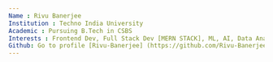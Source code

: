 ```yaml
---
Name : Rivu Banerjee
Institution : Techno India University
Academic : Pursuing B.Tech in CSBS
Interests : Frontend Dev, Full Stack Dev [MERN STACK], ML, AI, Data Analytics
Github: Go to profile [Rivu-Banerjee] (https://github.com/Rivu-Banerjee)
---
```

